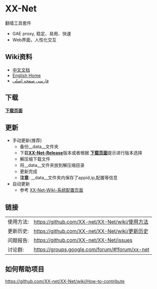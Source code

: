 XX-Net
=================
翻墙工具套件
* GAE proxy, 稳定、易用、快速
* Web界面，人性化交互

## Wiki资料
* [中文文档](https://github.com/XX-net/XX-Net/wiki/%E4%B8%AD%E6%96%87%E6%96%87%E6%A1%A3)
* [English Home](https://github.com/XX-net/XX-Net/wiki/English-Home-Page)
* [فارسی صفحه اصلی](https://github.com/XX-net/XX-Net/wiki/Persian-home-page)

## 下载
[__下载页面__](https://github.com/XX-net/XX-Net/blob/master/code/default/download.md)

## 更新
* 手动更新(推荐)
  * 备份__data__文件夹
  * 下载[__XX-Net-Release__](https://github.com/XX-net/XX-Net/releases)版本或者根据
  [__下载页面__](https://github.com/XX-net/XX-Net/blob/master/code/default/download.md)提示进行版本选择
  * 解压缩下载文件
  * 将__data__文件夹放到解压缩目录
  * 更新完成
  * __注意__: __data__文件夹内保存了appid,ip,配置等信息
* 自动更新
  * 参考 [XX-Net-Wiki-系统配置页面](https://github.com/XX-net/XX-Net/wiki/%E2%80%9C%E7%B3%BB%E7%BB%9F%E9%85%8D%E7%BD%AE%E2%80%9D%E9%A1%B5%E9%9D%A2)

## 链接
|   |   |
| --------   | :----  |
|使用方法:|https://github.com/XX-net/XX-Net/wiki/使用方法|
|更新历史:|https://github.com/XX-net/XX-Net/wiki/更新历史|
|问题报告:  |https://github.com/XX-net/XX-Net/issues|
|讨论群:  |https://groups.google.com/forum/#!forum/xx-net|


## 如何帮助项目
https://github.com/XX-net/XX-Net/wiki/How-to-contribute


